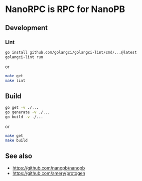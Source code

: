 # NanoRPC is RPC for NanoPB

## Development

### Lint

```sh
go install github.com/golangci/golangci-lint/cmd/...@latest
golangci-lint run
```

or

```sh
make get
make lint
```

## Build

```sh
go get -v ./...
go generate -v ./...
go build -v ./...
```

or

```sh
make get
make build
```

## See also

* <https://github.com/nanopb/nanopb>
* <https://github.com/amery/protogen>
